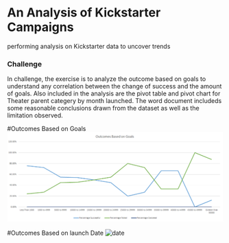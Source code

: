 # An Analysis of Kickstarter Campaigns
performing analysis on Kickstarter data to uncover trends
### Challenge
In challenge, the exercise is to analyze the outcome based on goals to understand any correlation between the change of success and the amount of goals. Also included in the analysis are the pivot table and pivot chart for Theater parent categery by month launched. The word document includeds some reasonable conclusions drawn from the dataset as well as the limitation observed.

#Outcomes Based on Goals
![goals](Outcomes%20Based%20on%20Goals.png)

#Outcomes Based on launch Date
![date]("Outcomes%20Based%20on%20Launch%20Date.png)
